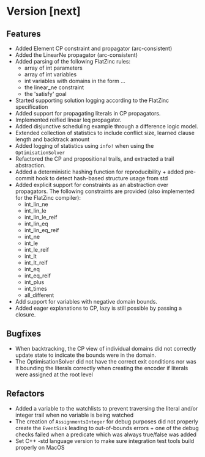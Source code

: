 # Version [next]

## Features

* Added Element CP constraint and propagator (arc-consistent)
* Added the LinearNe propagator (arc-consistent)
* Added parsing of the following FlatZinc rules:
  * array of int parameters
  * array of int variables
  * int variables with domains in the form <int-literal>..<int-literal>.
  * the linear_ne constraint
  * the 'satisfy' goal
* Started supporting solution logging according to the FlatZinc specification
* Added support for propagating literals in CP propagators.
* Implemented reified linear leq propagator.
* Added disjunctive scheduling example through a difference logic model.
* Extended collection of statistics to include conflict size, learned clause length and backtrack amount
* Added logging of statistics using `info!` when using the `OptimisationSolver` 
* Refactored the CP and propositional trails, and extracted a trail abstraction.
* Added a deterministic hashing function for reproducibility + added pre-commit hook to detect hash-based structure usage from std
* Added explicit support for constraints as an abstraction over propagators. The 
  following constraints are provided (also implemented for the FlatZinc compiler):
  * int_lin_ne
  * int_lin_le
  * int_lin_le_reif
  * int_lin_eq
  * int_lin_eq_reif
  * int_ne
  * int_le
  * int_le_reif
  * int_lt
  * int_lt_reif
  * int_eq
  * int_eq_reif
  * int_plus
  * int_times
  * all_different
* Add support for variables with negative domain bounds.
* Added eager explanations to CP, lazy is still possible by passing a closure.

## Bugfixes

* When backtracking, the CP view of individual domains did not correctly update 
state to indicate the bounds were in the domain.
* The OptimisationSolver did not have the correct exit conditions nor was it bounding the literals correctly when creating the encoder if literals were assigned at the root level

## Refactors
* Added a variable to the watchlists to prevent traversing the literal and/or integer trail when no variable is being watched
* The creation of `AssignmentsInteger` for debug purposes did not properly create the `EventSink` leading to out-of-bounds errors + one of the debug checks failed when a predicate which was always true/false was added
* Set C++ -std language version to make sure integration test tools build properly on MacOS
